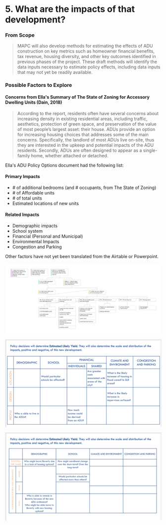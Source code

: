 # 5. What are the impacts of that development?

### From Scope

> MAPC will also develop methods for estimating the effects of ADU construction on key metrics such as homeowner financial benefits, tax revenue, housing diversity,  and other key outcomes identified in previous phases of the project. These draft methods will identify the data inputs necessary to estimate policy effects, including data inputs that may not yet be readily available.&#x20;

### Possible Factors to Explore

#### Concerns from Ella's Summary of The State of Zoning for Accessory Dwelling Units (Dain, 2018)

> According to the report, residents often have several concerns about increasing density in existing residential areas, including traffic, aesthetics, protection of green space, and preservation of the value of most people’s largest asset: their house. ADUs provide an option for increasing housing choices that addresses some of the main concerns. Specifically, the landlord of most ADUs live on-site, thus they are interested in the upkeep and potential impacts of the ADU residents. Secondly, ADUs are often designed to appear as a single-family home, whether attached or detached.

Ella's ADU Policy Options document had the following list:

#### Primary Impacts&#x20;

* \# of additional bedrooms (and # occupants, from The State of Zoning)
* \# of Affordable units&#x20;
* \# of total units&#x20;
* Estimated locations of new units&#x20;

#### Related Impacts&#x20;

* Demographic impacts&#x20;
* School system&#x20;
* Financial (Personal and Municipal)&#x20;
* Environmental Impacts&#x20;
* Congestion and Parking&#x20;

Other factors have not yet been translated from the Airtable or Powerpoint.

![](<../../../.gitbook/assets/Org Chart (3).jpg>)

![](<../../../.gitbook/assets/image (1) (1).png>)

![](<../../../.gitbook/assets/image (3) (1).png>)

